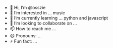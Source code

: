 - 👋 Hi, I’m @osszie
- 👀 I’m interested in ... music
- 🌱 I’m currently learning ... python and javascript
- 💞️ I’m looking to collaborate on ...
- 📫 How to reach me ...
- 😄 Pronouns: ...
- ⚡ Fun fact: ...

<!---
osszie/osszie is a ✨ special ✨ repository because its `README.md` (this file) appears on your GitHub profile.
You can click the Preview link to take a look at your changes.
--->
